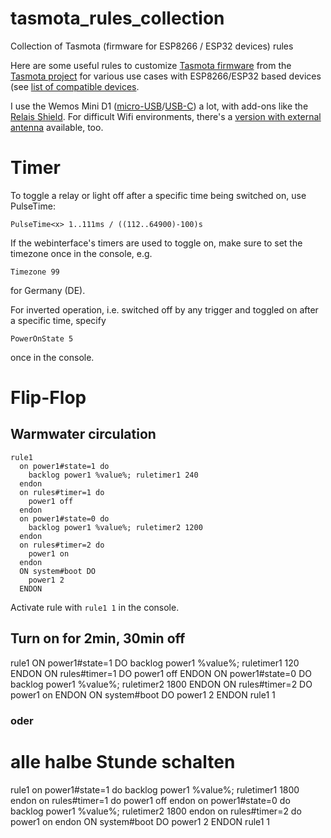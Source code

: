 # tasmota_rules_collection
Collection of Tasmota (firmware for ESP8266 / ESP32 devices) rules

Here are some useful rules to customize [Tasmota firmware](https://tasmota.github.io/) from the [Tasmota project](https://tasmota.app/) for various use cases with ESP8266/ESP32 based devices (see [list of compatible devices](https://templates.blakadder.com/).

I use the Wemos Mini D1 ([micro-USB](https://www.berrybase.de/d1-mini-esp8266-entwicklungsboard?c=306)/[USB-C](https://www.berrybase.de/d1-mini-esp8266-entwicklungsboard-usb-c?c=306)) a lot, with add-ons like the [Relais Shield](https://www.berrybase.de/relais-shield-fuer-d1-mini?c=306). For difficult Wifi environments, there's a [version with external antenna](https://www.berrybase.de/d1-mini-pro-esp8266-entwicklungsboard-mit-u.fl-anschluss-set-mit-antenne?c=306) available, too.

Timer
=====
To toggle a relay or light off after a specific time being switched on, use PulseTime:
```
PulseTime<x> 1..111ms / ((112..64900)-100)s
```
If the webinterface's timers are used to toggle on, make sure to set the timezone once in the console, e.g. 
```
Timezone 99
```
for Germany (DE).

For inverted operation, i.e. switched off by any trigger and toggled on after a specific time, specify
```
PowerOnState 5
```
once in the console.


Flip-Flop
=========
Warmwater circulation
---------------------

```
rule1
  on power1#state=1 do 
    backlog power1 %value%; ruletimer1 240 
  endon 
  on rules#timer=1 do 
    power1 off
  endon 
  on power1#state=0 do 
    backlog power1 %value%; ruletimer2 1200 
  endon 
  on rules#timer=2 do 
    power1 on
  endon
  ON system#boot DO
    power1 2
  ENDON
```
Activate rule with ```rule1 1``` in the console.

Turn on for 2min, 30min off
---------------------------
rule1
  ON power1#state=1 DO
    backlog power1 %value%; ruletimer1 120
  ENDON
  ON rules#timer=1 DO
    power1 off
  ENDON
  ON power1#state=0 DO
    backlog power1 %value%; ruletimer2 1800
  ENDON
  ON rules#timer=2 DO
    power1 on
  ENDON
  ON system#boot DO
    power1 2
  ENDON
rule1 1

### oder ###

# alle halbe Stunde schalten
rule1 on power1#state=1 do backlog power1 %value%; ruletimer1 1800 endon on rules#timer=1 do power1 off endon on power1#state=0 do backlog power1 %value%; ruletimer2 1800 endon on rules#timer=2 do power1 on endon  ON system#boot DO power1 2 ENDON
rule1 1
